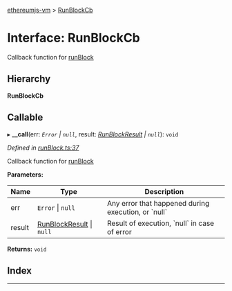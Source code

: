[ethereumjs-vm](../README.md) > [RunBlockCb](../interfaces/runblockcb.md)

# Interface: RunBlockCb

Callback function for [runBlock](../classes/vm.md#runblock)

## Hierarchy

**RunBlockCb**

## Callable
▸ **__call**(err: *`Error` \| `null`*, result: *[RunBlockResult](runblockresult.md) \| `null`*): `void`

*Defined in [runBlock.ts:37](https://github.com/ethereumjs/ethereumjs-vm/blob/5938d6a/lib/runBlock.ts#L37)*

Callback function for [runBlock](../classes/vm.md#runblock)

**Parameters:**

| Name | Type | Description |
| ------ | ------ | ------ |
| err | `Error` \| `null` |  Any error that happened during execution, or \`null\` |
| result | [RunBlockResult](runblockresult.md) \| `null` |  Result of execution, \`null\` in case of error |

**Returns:** `void`

## Index

---


